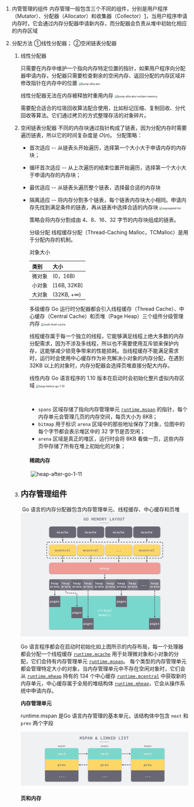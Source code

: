 1. 内管管理的组件
   内存管理一般包含三个不同的组件，分别是用户程序（Mutator）、分配器（Allocator）和收集器（Collector）[1](https://draveness.me/golang/docs/part3-runtime/ch07-memory/golang-memory-allocator/#fn:1)，当用户程序申请内存时，它会通过内存分配器申请新内存，而分配器会负责从堆中初始化相应的内存区域

2. 分配方法
   ①线性分配器； ②空闲链表分配器

   1. 线性分配器

      只需要在内存中维护一个指向内存特定位置的指针，如果用户程序向分配器申请内存，分配器只需要检查剩余的空闲内存、返回分配的内存区域并修改指针在内存中的位置
      <img src="https://img.draveness.me/2020-02-29-15829868066435-bump-allocator.png" alt="bump-allocator" style="zoom:50%;" />

      线性分配器无法在内存被释放时重用内存
      <img src="https://img.draveness.me/2020-02-29-15829868066441-bump-allocator-reclaim-memory.png" alt="bump-allocator-reclaim-memory" style="zoom:50%;" />

      需要配合适合的垃圾回收算法配合使用，比如标记压缩、复制回收、分代回收等算法。它们通过拷贝的方式整理存活的对象碎片。

   2. 空闲链表分配器
      不同的内存块通过指针构成了链表，因为分配内存时需要遍历链表，所以它的时间复杂度是 𝑂(𝑛)。
      分配策略：

      - 首次适应 -- 从链表头开始遍历，选择第一个大小大于申请内存的内存块；

      - 循环首次适应 -- 从上次遍历的结束位置开始遍历，选择第一个大小大于申请内存的内存块；

      - 最优适应  -- 从链表头遍历整个链表，选择最合适的内存块

      - 隔离适应 -- 将内存分割多个链表，每个链表内存块大小相同。申请内存先找到满足条件的链表，再从链表中选择合适的内存块
        <img src="https://img.draveness.me/2020-02-29-15829868066452-segregated-list.png" alt="segregated-list" style="zoom:50%;" />

        策略会将内存分割成由 4、8、16、32 字节的内存块组成的链表。

        分级分配
           线程缓存分配（Thread-Caching Malloc，TCMalloc）是用于分配内存的机制。

        对象大小

        | 类别   | 大小        |
        | ------ | :---------- |
        | 微对象 | (0，16B)    |
        | 小对象 | [16B, 32KB] |
        | 大对象 | (32KB, +∞)  |

        多级缓存
        	Go 运行时分配器都会引入线程缓存（Thread Cache）、中心缓存（Central Cache）和页堆（Page Heap）三个组件分级管理内存
        <img src="https://img.draveness.me/2020-02-29-15829868066457-multi-level-cache.png" alt="multi-level-cache" style="zoom:50%;" />

        线程缓存属于每一个独立的线程，它能够满足线程上绝大多数的内存分配需求，因为不涉及多线程，所以也不需要使用互斥锁来保护内存，这能够减少锁竞争带来的性能损耗。当线程缓存不能满足需求时，运行时会使用中心缓存作为补充解决小对象的内存分配，在遇到 32KB 以上的对象时，内存分配器会选择页堆直接分配大内存。

        线性内存
        	Go 语言程序的 1.10 版本在启动时会初始化整片虚拟内存区域
        <img src="https://img.draveness.me/2020-10-19-16031147347484/heap-before-go-1-10.png" alt="heap-before-go-1-10" style="zoom:50%;" />

        ​	

        - `spans` 区域存储了指向内存管理单元 [`runtime.mspan`](https://draveness.me/golang/tree/runtime.mspan) 的指针，每个内存单元会管理几页的内存空间，每页大小为 8KB；
        - `bitmap` 用于标识 `arena` 区域中的那些地址保存了对象，位图中的每个字节都会表示堆区中的 32 字节是否空闲；
        - `arena` 区域是真正的堆区，运行时会将 8KB 看做一页，这些内存页中存储了所有在堆上初始化的对象；

        #### 稀疏内存

        ​	![heap-after-go-1-11](https://img.draveness.me/2020-02-29-15829868066468-heap-after-go-1-11.png)

   3. ## 内存管理组件

      ​	Go 语言的内存分配器包含内存管理单元、线程缓存、中心缓存和页堆
      <img src="2020-02-29-15829868066479-go-memory-layout.png" alt="go-memory-layout" style="zoom:50%;" />

       Go 语言程序都会在启动时初始化如上图所示的内存布局，每一个处理器都会分配一个线程缓存 [`runtime.mcache`](https://draveness.me/golang/tree/runtime.mcache) 用于处理微对象和小对象的分配，它们会持有内存管理单元 [`runtime.mspan`](https://draveness.me/golang/tree/runtime.mspan)。
      每个类型的内存管理单元都会管理特定大小的对象，当内存管理单元中不存在空闲对象时，它们会从 [`runtime.mheap`](https://draveness.me/golang/tree/runtime.mheap) 持有的 134 个中心缓存 [`runtime.mcentral`](https://draveness.me/golang/tree/runtime.mcentral) 中获取新的内存单元，中心缓存属于全局的堆结构体 [`runtime.mheap`](https://draveness.me/golang/tree/runtime.mheap)，它会从操作系统中申请内存。

      **内存管理单元**

      runtime.mspan 是Go 语言内存管理的基本单元，该结构体中包含 `next` 和 `prev` 两个字段

      ![mspan-and-linked-list](2020-02-29-15829868066485-mspan-and-linked-list-5023488.png)

      #### 页和内存

      ​		